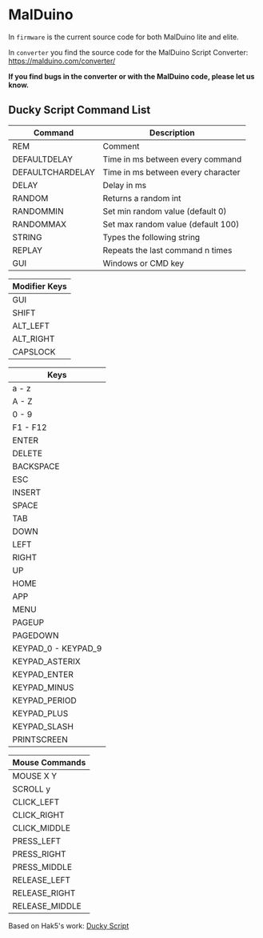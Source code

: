 # MalDuino

In `firmware` is the current source code for both MalDuino lite and elite.  

In `converter` you find the source code for the MalDuino Script Converter: https://malduino.com/converter/  

**If you find bugs in the converter or with the MalDuino code, please let us know.**

## Ducky Script Command List

|			Command			|			Description				|
| ------------------------- | --------------------------------- |
| REM						| Comment							|
| DEFAULTDELAY				| Time in ms between every command 	|
| DEFAULTCHARDELAY			| Time in ms between every character|
| DELAY						| Delay in ms 						|
| RANDOM					| Returns a random int				|
| RANDOMMIN					| Set min random value (default 0)  |
| RANDOMMAX					| Set max random value (default 100)|
| STRING					| Types the following string 		|
| REPLAY					| Repeats the last command n times	|
| GUI						| Windows or CMD key				|

|		Modifier Keys		|
| ------------------------- |
| GUI						|
| SHIFT						|
| ALT_LEFT					|
| ALT_RIGHT					|
| CAPSLOCK					|

|			Keys			|
| ------------------------- |
| a - z						|
| A - Z						|
| 0 - 9						|
| F1 - F12					|
| ENTER						|
| DELETE					|
| BACKSPACE					|
| ESC						|
| INSERT					|
| SPACE						|
| TAB						|
| DOWN						|
| LEFT						|
| RIGHT						|
| UP 						|
| HOME						|
| APP						|
| MENU						|
| PAGEUP					|
| PAGEDOWN					|
| KEYPAD_0 - KEYPAD_9		|
| KEYPAD_ASTERIX			|
| KEYPAD_ENTER				|
| KEYPAD_MINUS				|
| KEYPAD_PERIOD				|
| KEYPAD_PLUS				|
| KEYPAD_SLASH				|
| PRINTSCREEN				|

|		Mouse Commands		|
| ------------------------- |
| MOUSE X Y					|
| SCROLL y					|
| CLICK_LEFT				|
| CLICK_RIGHT				|
| CLICK_MIDDLE				|
| PRESS_LEFT				|
| PRESS_RIGHT				|
| PRESS_MIDDLE				|
| RELEASE_LEFT				|
| RELEASE_RIGHT				|
| RELEASE_MIDDLE			|

Based on Hak5's work: [Ducky Script](https://github.com/hak5darren/USB-Rubber-Ducky/wiki/Duckyscript)